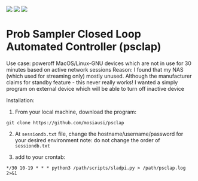 ![](https://img.shields.io/badge/build-development-orange) ![](https://img.shields.io/badge/python-3.7|3.8-blue) ![](https://img.shields.io/badge/license-nayman-yellowgreen)

# Prob Sampler Closed Loop Automated Controller (psclap)

Use case: poweroff MacOS/Linux-GNU devices which are not in use for 30 minutes based on active network sessions
Reason: I found that my NAS (which used for streaming only) mostly unused. 
Although the manufacturer claims for standby feature - this never really works!
I wanted a simply program on external device which will be able to turn off inactive device

Installation:
1. From your local machine, download the program: 

```git clone https://github.com/mosiausi/psclap```


2. At ```sessiondb.txt``` file, change the hostname/username/password for your desired environment
note: do not change the order of ```sessiondb.txt```


3. add to your crontab:

```*/30 10-19 * * * python3 /path/scripts/sladpi.py > /path/psclap.log 2>&1```
